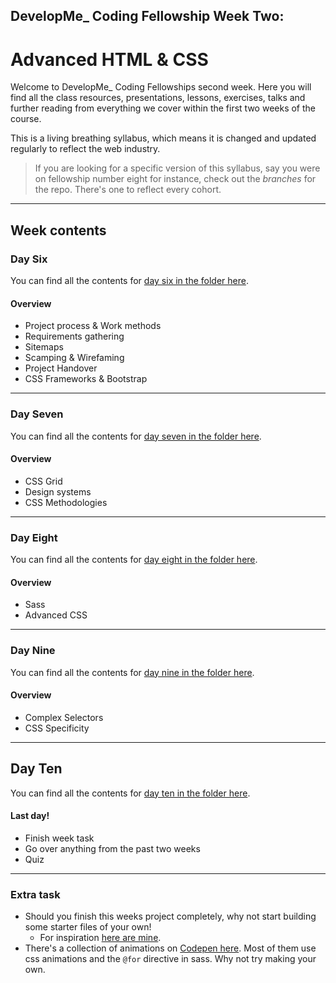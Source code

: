 ## DevelopMe_ Coding Fellowship Week Two:
# Advanced HTML & CSS

Welcome to DevelopMe_ Coding Fellowships second week. Here you will find all the class resources, presentations, lessons, exercises, talks and further reading from everything we cover within the first two weeks of the course.

This is a living breathing syllabus, which means it is changed and updated regularly to reflect the web industry.

> If you are looking for a specific version of this syllabus, say you were on fellowship number eight for instance, check out the _branches_ for the repo. There's one to reflect every cohort.

---

## Week contents

### Day Six

You can find all the contents for [day six in the folder here](day06).

#### Overview

- Project process & Work methods
- Requirements gathering
- Sitemaps
- Scamping & Wirefaming
- Project Handover
- CSS Frameworks & Bootstrap

---

### Day Seven

You can find all the contents for [day seven in the folder here](day07).

#### Overview

- CSS Grid
- Design systems
- CSS Methodologies

---

### Day Eight

You can find all the contents for [day eight in the folder here](day08).

#### Overview

- Sass
- Advanced CSS

---

### Day Nine

You can find all the contents for [day nine in the folder here](day09).

#### Overview

- Complex Selectors
- CSS Specificity

---

## Day Ten

You can find all the contents for [day ten in the folder here](day10).

#### Last day!

- Finish week task
- Go over anything from the past two weeks
- Quiz

---

### Extra task

- Should you finish this weeks project completely, why not start building some starter files of your own!
	- For inspiration [here are mine](http://white-paper.herokuapp.com/).
- There's a collection of animations on [Codepen here](https://codepen.io/collection/DQZBvq/). Most of them use css animations and the `@for` directive in sass. Why not try making your own.

